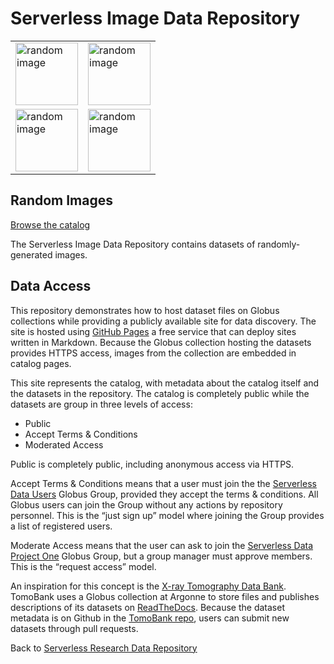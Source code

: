 # Serverless Image Data Repository

<table>
	<tr>
	<td>
		<img src="https://g-b0978f.0ed28.75bc.data.globus.org/public/unostentation-exhalation.png"
		alt="random image" width="100"/> 
	</td>
	<td>
		<img
	src="https://g-b0978f.0ed28.75bc.data.globus.org/serverless/public/PRONENESS405/qualifiedly-stickiness.png"
	alt="random image" width="100"/> 
	</td>
</tr>
<tr>
<td>
	<img
	src="https://g-b0978f.0ed28.75bc.data.globus.org/serverless/public/BOUNDEDNESS285/beveil-Gleditsia.png"
	alt="random image" width="100"/> 
	</td>
	<td>
	<img
	src="https://g-b0978f.0ed28.75bc.data.globus.org/serverless/public/BOUNDEDNESS285/beveil-anapaestical.png"
	alt="random image" width="100"/> 
	</td>
	</tr>
</table>
	
## Random Images

[Browse the catalog](catalog.html)

The Serverless Image Data Repository contains datasets of
randomly-generated images.

## Data Access

This repository demonstrates how to host dataset files on Globus collections while
providing a publicly available site for data discovery. The site is
hosted using [GitHub Pages](https://pages.github.com) a free service
that can deploy sites written in Markdown. Because the Globus
collection hosting the datasets provides HTTPS access, images from the
collection are embedded in catalog pages.

This site represents the catalog, with metadata about the catalog
itself and the datasets in the repository. The catalog is completely
public while the datasets are group in three levels of access:

- Public
- Accept Terms & Conditions
- Moderated Access

Public is completely public, including anonymous access via HTTPS. 

Accept Terms & Conditions means that a user must join the the [Serverless Data
Users](https://app.globus.org/groups/260da91f-3496-11ed-b941-972795fc9504/about)
Globus Group, provided they accept the terms & conditions. All Globus users
can join the Group without any actions by repository personnel. This is the “just sign
up” model where joining the Group provides a list of registered users.

Moderate Access means that the user can ask to join the [Serverless
Data Project
One](https://app.globus.org/groups/cf9d1f5b-3496-11ed-b941-972795fc9504/about)
Globus Group, but a group manager must approve members. This is the “request access” model.

An inspiration for this concept is the [X-ray Tomography Data
Bank](https://tomobank.readthedocs.io/). TomoBank uses a Globus
collection at Argonne to store files and publishes descriptions of its
datasets on [ReadTheDocs](https://readthedocs.org). Because the
dataset metadata is on Github in the [TomoBank
repo](https://github.com/tomography/tomobank), users can submit new
datasets through pull requests.

Back to [Serverless Research Data Repository](../)
